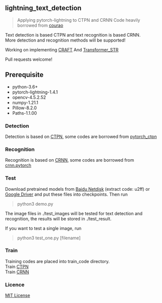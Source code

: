 ## lightning_text_detection
> Applying pytorch-lightning to CTPN and CRNN
> Code heavily borrowed from [courao](https://github.com/courao/ocr.pytorch)

Text detection is based CTPN and text recognition is based CRNN.  
More detection and recognition methods will be supported!


Working on implementing [CRAFT](https://github.com/clovaai/CRAFT-pytorch)
And [Transformer_STR](https://github.com/opconty/Transformer_STR)

Pull requests welcome!

## Prerequisite

- python-3.6+
- pytorch-lightning-1.4.1
- opencv-4.5.2.52
- numpy-1.21.1
- Pillow-8.2.0
- Paths-1.1.00


### Detection
Detection is based on [CTPN](https://arxiv.org/abs/1609.03605), some codes are borrowed from 
[pytorch_ctpn](https://github.com/opconty/pytorch_ctpn)

### Recognition
Recognition is based on [CRNN](http://arxiv.org/abs/1507.05717), some codes are borrowed from
[crnn.pytorch](https://github.com/meijieru/crnn.pytorch)

### Test
Download pretrained models from [Baidu Netdisk](https://pan.baidu.com/s/1yllO9hBF8TgChHJ7i3WobA) (extract code: u2ff) or [Google Driver](https://drive.google.com/open?id=1hRr9v9ky4VGygToFjLD9Cd-9xan43qID)
and put these files into checkpoints.
Then run
>python3 demo.py

The image files in ./test_images will be tested for text detection and recognition, the results will be stored in ./test_result.

If you want to test a single image, run
>python3 test_one.py [filename]

### Train
Training codes are placed into train_code directory.  
Train [CTPN](./train_code/train_ctpn/readme.md)  
Train [CRNN](./train_code/train_crnn/readme.md)  

### Licence
[MIT License](https://opensource.org/licenses/MIT)